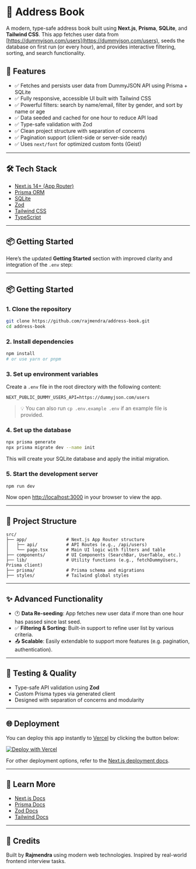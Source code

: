 # 📒 Address Book

A modern, type-safe address book built using **Next.js**, **Prisma**, **SQLite**, and **Tailwind CSS**. This app fetches user data from [https://dummyjson.com/users](https://dummyjson.com/users), seeds the database on first run (or every hour), and provides interactive filtering, sorting, and search functionality.

## 🚀 Features

* ✅ Fetches and persists user data from DummyJSON API using Prisma + SQLite
* ✅ Fully responsive, accessible UI built with Tailwind CSS
* ✅ Powerful filters: search by name/email, filter by gender, and sort by name or age
* ✅ Data seeded and cached for one hour to reduce API load
* ✅ Type-safe validation with Zod
* ✅ Clean project structure with separation of concerns
* ✅ Pagination support (client-side or server-side ready)
* ✅ Uses `next/font` for optimized custom fonts (Geist)

---

## 🛠 Tech Stack

* [Next.js 14+ (App Router)](https://nextjs.org/)
* [Prisma ORM](https://www.prisma.io/)
* [SQLite](https://www.sqlite.org/)
* [Zod](https://github.com/colinhacks/zod)
* [Tailwind CSS](https://tailwindcss.com/)
* [TypeScript](https://www.typescriptlang.org/)

---

## 📦 Getting Started
Here’s the updated **Getting Started** section with improved clarity and integration of the `.env` step:

---

## 📦 Getting Started

### 1. Clone the repository

```bash
git clone https://github.com/rajmendra/address-book.git
cd address-book
```

### 2. Install dependencies

```bash
npm install
# or use yarn or pnpm
```

### 3. Set up environment variables

Create a `.env` file in the root directory with the following content:

```env
NEXT_PUBLIC_DUMMY_USERS_API=https://dummyjson.com/users
```

> 💡 You can also run `cp .env.example .env` if an example file is provided.

### 4. Set up the database

```bash
npx prisma generate
npx prisma migrate dev --name init
```

This will create your SQLite database and apply the initial migration.

### 5. Start the development server

```bash
npm run dev
```

Now open [http://localhost:3000](http://localhost:3000) in your browser to view the app.


---

## 📂 Project Structure

```
src/
├── app/               # Next.js App Router structure
│   ├── api/           # API Routes (e.g., /api/users)
│   └── page.tsx       # Main UI logic with filters and table
├── components/        # UI Components (SearchBar, UserTable, etc.)
├── lib/               # Utility functions (e.g., fetchDummyUsers, Prisma client)
├── prisma/            # Prisma schema and migrations
├── styles/            # Tailwind global styles
```

---

## ✨ Advanced Functionality

* 🕐 **Data Re-seeding**: App fetches new user data if more than one hour has passed since last seed.
* ✅ **Filtering & Sorting**: Built-in support to refine user list by various criteria.
* 📤 **Scalable**: Easily extendable to support more features (e.g. pagination, authentication).

---

## 🧪 Testing & Quality

* Type-safe API validation using **Zod**
* Custom Prisma types via generated client
* Designed with separation of concerns and modularity

---

## 🌐 Deployment

You can deploy this app instantly to [Vercel](https://vercel.com/) by clicking the button below:

[![Deploy with Vercel](https://vercel.com/button)](https://vercel.com/new)

For other deployment options, refer to the [Next.js deployment docs](https://nextjs.org/docs/app/building-your-application/deploying).

---

## 🧠 Learn More

* [Next.js Docs](https://nextjs.org/docs)
* [Prisma Docs](https://www.prisma.io/docs/)
* [Zod Docs](https://zod.dev/)
* [Tailwind Docs](https://tailwindcss.com/docs)

---

## 📌 Credits

Built by **Rajmendra** using modern web technologies. Inspired by real-world frontend interview tasks.


